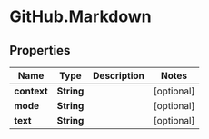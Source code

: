 # GitHub.Markdown

## Properties

Name | Type | Description | Notes
------------ | ------------- | ------------- | -------------
**context** | **String** |  | [optional] 
**mode** | **String** |  | [optional] 
**text** | **String** |  | [optional] 


